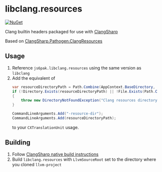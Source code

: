 # libclang.resources

[![NuGet](https://img.shields.io/nuget/v/js6pak.libclang.resources?label=NuGet&logo=NuGet)](https://www.nuget.org/packages/js6pak.libclang.resources)

Clang builtin headers packaged for use with [ClangSharp](https://github.com/dotnet/ClangSharp)

Based on [ClangSharp.Pathogen.ClangResources](https://github.com/MochiLibraries/ClangSharp.Pathogen/tree/b774e5cec0efb8f08f6ca8dbb5e6ee35666cf60b/ClangSharp.Pathogen.ClangResources)

## Usage
1. Reference `js6pak.libclang.resources` using the same version as `libclang`
2. Add the equivalent of
   ```cs
   var resourceDirectoryPath = Path.Combine(AppContext.BaseDirectory, "clang-resources");
   if (!Directory.Exists(resourceDirectoryPath) || !File.Exists(Path.Combine(resourceDirectoryPath, "include", "stddef.h")))
   {
       throw new DirectoryNotFoundException("Clang resources directory not found.");
   }

   CommandLineArguments.Add("-resource-dir");
   CommandLineArguments.Add(resourceDirectoryPath);
   ```
   to your `CXTranslationUnit` usage.

## Building

1. Follow [ClangSharp native build instructions](https://github.com/dotnet/ClangSharp#building-native)
2. Build `libclang.resources` with `LlvmSourceRoot` set to the directory where you cloned `llvm-project`
